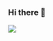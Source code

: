 ### Hi there 👋

![](https://komarev.com/ghpvc/?username=Benjamin-eecs&color=brightgreen)

<!--
**Benjamin-eecs/benjamin-eecs** is a ✨ _special_ ✨ repository because its `README.md` (this file) appears on your GitHub profile.

[![Benjamin-eecs's GitHub stats](https://github-readme-stats.vercel.app/api?username=Benjamin-eecs&show_icons=true)](https://github.com/Benjamin-eecs/)

Here are some ideas to get you started:

- 🔭 I’m currently working on ...
- 🌱 I’m currently learning ...
- 👯 I’m looking to collaborate on ...
- 🤔 I’m looking for help with ...
- 💬 Ask me about ...
- 📫 How to reach me: ...
- 😄 Pronouns: ...
- ⚡ Fun fact: ...
-->
